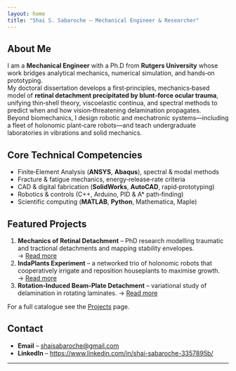 ```yaml
---
layout: home
title: "Shai S. Sabaroche – Mechanical Engineer & Researcher"
---
```


## About Me
I am a **Mechanical Engineer** with a Ph.D from **Rutgers University** whose work bridges analytical mechanics, numerical simulation, and hands‑on prototyping.  
My doctoral dissertation develops a first‑principles, mechanics‑based model of **retinal detachment precipitated by blunt‑force ocular trauma**, unifying thin‑shell theory, viscoelastic continua, and spectral methods to predict when and how vision‑threatening delamination propagates.  
Beyond biomechanics, I design robotic and mechatronic systems—including a fleet of holonomic plant‑care robots—and teach undergraduate laboratories in vibrations and solid mechanics.

## Core Technical Competencies
- Finite‑Element Analysis (**ANSYS**, **Abaqus**), spectral & modal methods  
- Fracture & fatigue mechanics, energy‑release‑rate criteria  
- CAD & digital fabrication (**SolidWorks**, **AutoCAD**, rapid‑prototyping)  
- Robotics & controls (C++, Arduino, PID & A* path‑finding)  
- Scientific computing (**MATLAB**, **Python**, Mathematica, Maple)

## Featured Projects
1. **Mechanics of Retinal Detachment** – PhD research modelling traumatic and tractional detachments and mapping stability envelopes. → [Read more](retinal-detachment/)
2. **IndaPlants Experiment** – a networked trio of holonomic robots that cooperatively irrigate and reposition houseplants to maximise growth. → [Read more](indaplants/)
3. **Rotation‑Induced Beam‑Plate Detachment** – variational study of delamination in rotating laminates. → [Read more](rotation-beam-detachment/)

For a full catalogue see the [Projects](projects/) page.

## Contact
- **Email** – shaisabaroche@gmail.com  
- **LinkedIn** – <https://www.linkedin.com/in/shai-sabaroche-3357895b/>

---
